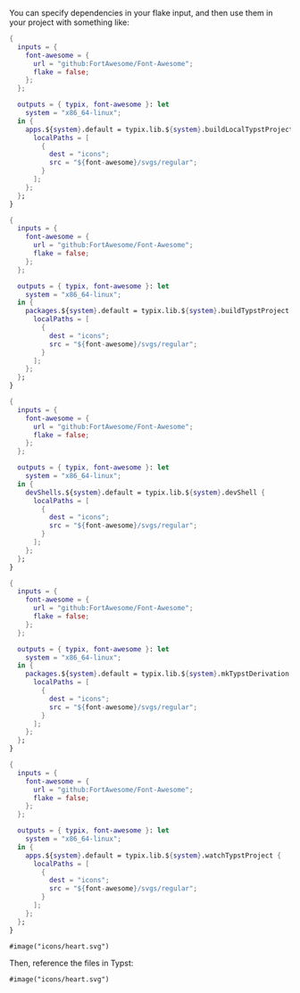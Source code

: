 <!-- markdownlint-disable-file first-line-h1 -->

<!-- ANCHOR: head -->

You can specify dependencies in your flake input, and then use them in your
project with something like:

<!-- ANCHOR_END: head -->

<!-- ANCHOR: buildlocaltypstproject_example -->

```nix
{
  inputs = {
    font-awesome = {
      url = "github:FortAwesome/Font-Awesome";
      flake = false;
    };
  };

  outputs = { typix, font-awesome }: let
    system = "x86_64-linux";
  in {
    apps.${system}.default = typix.lib.${system}.buildLocalTypstProject {
      localPaths = [
        {
          dest = "icons";
          src = "${font-awesome}/svgs/regular";
        }
      ];
    };
  };
}
```

<!-- ANCHOR_END: buildlocaltypstproject_example -->

<!-- ANCHOR: buildtypstproject_example -->

```nix
{
  inputs = {
    font-awesome = {
      url = "github:FortAwesome/Font-Awesome";
      flake = false;
    };
  };

  outputs = { typix, font-awesome }: let
    system = "x86_64-linux";
  in {
    packages.${system}.default = typix.lib.${system}.buildTypstProject {
      localPaths = [
        {
          dest = "icons";
          src = "${font-awesome}/svgs/regular";
        }
      ];
    };
  };
}
```

<!-- ANCHOR_END: buildtypstproject_example -->

<!-- ANCHOR: devshell_example -->

```nix
{
  inputs = {
    font-awesome = {
      url = "github:FortAwesome/Font-Awesome";
      flake = false;
    };
  };

  outputs = { typix, font-awesome }: let
    system = "x86_64-linux";
  in {
    devShells.${system}.default = typix.lib.${system}.devShell {
      localPaths = [
        {
          dest = "icons";
          src = "${font-awesome}/svgs/regular";
        }
      ];
    };
  };
}
```

<!-- ANCHOR_END: devshell_example -->

<!-- ANCHOR: mktypstderivation_example -->

```nix
{
  inputs = {
    font-awesome = {
      url = "github:FortAwesome/Font-Awesome";
      flake = false;
    };
  };

  outputs = { typix, font-awesome }: let
    system = "x86_64-linux";
  in {
    packages.${system}.default = typix.lib.${system}.mkTypstDerivation {
      localPaths = [
        {
          dest = "icons";
          src = "${font-awesome}/svgs/regular";
        }
      ];
    };
  };
}
```

<!-- ANCHOR_END: mktypstderivation_example -->

<!-- ANCHOR: watchtypstproject_example -->

```nix
{
  inputs = {
    font-awesome = {
      url = "github:FortAwesome/Font-Awesome";
      flake = false;
    };
  };

  outputs = { typix, font-awesome }: let
    system = "x86_64-linux";
  in {
    apps.${system}.default = typix.lib.${system}.watchTypstProject {
      localPaths = [
        {
          dest = "icons";
          src = "${font-awesome}/svgs/regular";
        }
      ];
    };
  };
}
```

<!-- ANCHOR_END: watchtypstproject_example -->

<!-- ANCHOR: typst_example -->

```typst
#image("icons/heart.svg")
```

<!-- ANCHOR_END: typst_example -->

<!-- ANCHOR: tail -->

Then, reference the files in Typst:

```typst
#image("icons/heart.svg")
```

<!-- ANCHOR_END: tail -->

